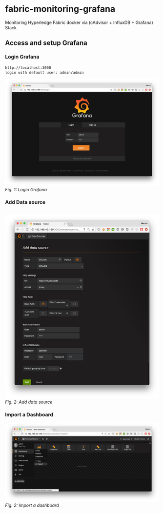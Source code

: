 # fabric-monitoring-grafana
Monitoring Hyperledge Fabric docker via (cAdvisor + InfluxDB + Grafana) Stack

## Access and setup Grafana
### Login Grafana
```
http://localhost:3000
login with default user: admin/admin
```
!["Login Grafana"](https://github.com/machozhao/fabric-monitoring-grafana/raw/master/docs/images/p1.grafana.login.png)
*Fig. 1: Login Grafana*

### Add Data source
```
```
!["Add data source"](https://github.com/machozhao/fabric-monitoring-grafana/raw/master/docs/images/p2.grafana_add_data_source.png)
*Fig. 2: Add data source*

### Import a Dashboard
!["Import a dashboard"](https://github.com/machozhao/fabric-monitoring-grafana/raw/master/docs/images/p3.grafana.import.dashboard.png)
*Fig. 2: Import a dashboard*
